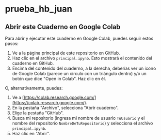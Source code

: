 # prueba_hb_juan

## Abrir este Cuaderno en Google Colab

Para abrir y ejecutar este cuaderno en Google Colab, puedes seguir estos pasos:

1.  Ve a la página principal de este repositorio en GitHub.
2.  Haz clic en el archivo `principal.ipynb`. Esto mostrará el contenido del cuaderno en GitHub.
3.  Encima del contenido del cuaderno, a la derecha, deberías ver un icono de Google Colab (parece un círculo con un triángulo dentro) y/o un botón que dice "Open in Colab". Haz clic en él.

O, alternativamente, puedes:

1.  Ve a [https://colab.research.google.com/](https://colab.research.google.com/).
2.  En la pestaña "Archivo", selecciona "Abrir cuaderno".
3.  Elige la pestaña "GitHub".
4.  Busca mi repositorio (ingresa mi nombre de usuario `TuUsuario` y el nombre del repositorio `NombreDeTuRepositorio`) y selecciona el archivo `principal.ipynb`.
5.  Haz clic en "Abrir".
